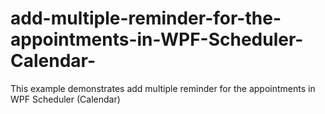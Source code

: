 # add-multiple-reminder-for-the-appointments-in-WPF-Scheduler-Calendar-
This example demonstrates add multiple reminder for the appointments in WPF Scheduler (Calendar)
